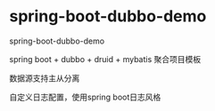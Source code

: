 # spring-boot-dubbo-demo
spring-boot-dubbo-demo

spring boot + dubbo + druid + mybatis 聚合项目模板

数据源支持主从分离

自定义日志配置，使用spring boot日志风格
